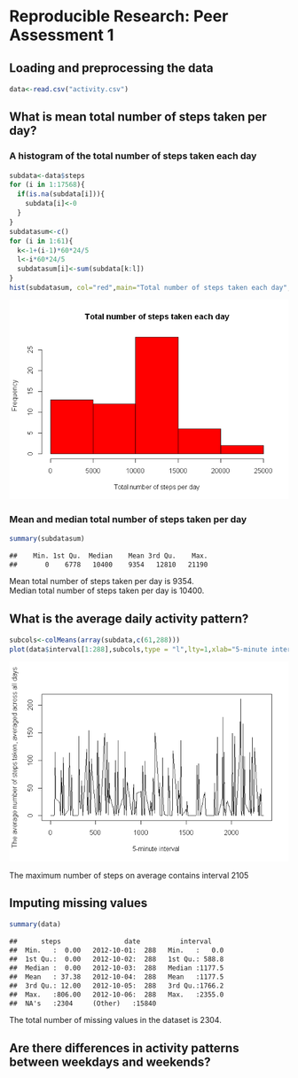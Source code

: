 # Reproducible Research: Peer Assessment 1


## Loading and preprocessing the data


```r
data<-read.csv("activity.csv")
```

## What is mean total number of steps taken per day?
### A histogram of the total number of steps taken each day

```r
subdata<-data$steps
for (i in 1:17568){
  if(is.na(subdata[i])){
    subdata[i]<-0
  }
}
subdatasum<-c()
for (i in 1:61){
  k<-1+(i-1)*60*24/5
  l<-i*60*24/5
  subdatasum[i]<-sum(subdata[k:l])
}
hist(subdatasum, col="red",main="Total number of steps taken each day", xlab="Total number of steps per day")
```

![](PA1_template_files/figure-html/unnamed-chunk-2-1.png) 

### Mean and median total number of steps taken per day

```r
summary(subdatasum)
```

```
##    Min. 1st Qu.  Median    Mean 3rd Qu.    Max. 
##       0    6778   10400    9354   12810   21190
```
Mean total number of steps taken per day is 9354.  
Median total number of steps taken per day is 10400.  


## What is the average daily activity pattern?


```r
subcols<-colMeans(array(subdata,c(61,288)))
plot(data$interval[1:288],subcols,type = "l",lty=1,xlab="5-minute interval ",ylab="The average number of steps taken, averaged across all days")
```

![](PA1_template_files/figure-html/unnamed-chunk-4-1.png) 


The maximum number of steps on average contains interval 2105  


## Imputing missing values


```r
summary(data)
```

```
##      steps                date          interval     
##  Min.   :  0.00   2012-10-01:  288   Min.   :   0.0  
##  1st Qu.:  0.00   2012-10-02:  288   1st Qu.: 588.8  
##  Median :  0.00   2012-10-03:  288   Median :1177.5  
##  Mean   : 37.38   2012-10-04:  288   Mean   :1177.5  
##  3rd Qu.: 12.00   2012-10-05:  288   3rd Qu.:1766.2  
##  Max.   :806.00   2012-10-06:  288   Max.   :2355.0  
##  NA's   :2304     (Other)   :15840
```

The total number of missing values in the dataset is 2304.  



## Are there differences in activity patterns between weekdays and weekends?
